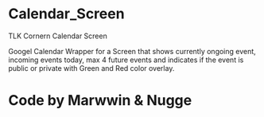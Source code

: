 # Calendar_Screen
TLK Cornern Calendar Screen

Googel Calendar Wrapper for a Screen that shows currently ongoing event, incoming events today, max 4 future events and indicates if the event is public or private with Green and Red color overlay.

# Code by Marwwin & Nugge